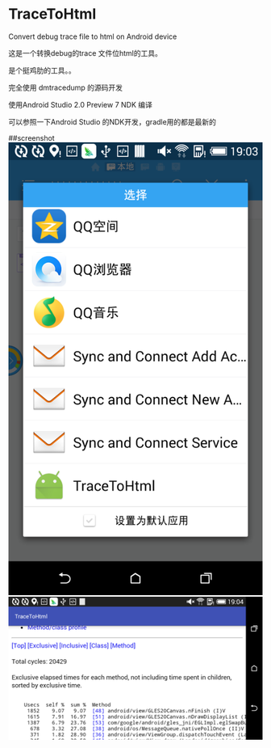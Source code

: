 # TraceToHtml
Convert debug trace file to html on Android device

这是一个转换debug的trace 文件位html的工具。

是个挺鸡肋的工具。。
 
完全使用 dmtracedump 的源码开发

使用Android Studio 2.0  Preview 7 NDK 编译

可以参照一下Android Studio 的NDK开发，gradle用的都是最新的

##screenshot
![](img/device-2016-01-27-190400.png)
![](img/device-2016-01-27-190507.png)

